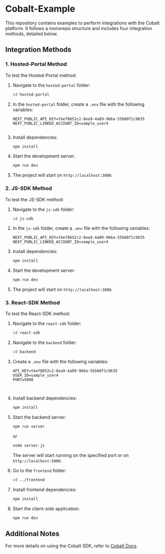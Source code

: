 # Cobalt-Example

This repository contains examples to perform integrations with the Cobalt platform. It follows a monorepo structure and includes four integration methods, detailed below.


## Integration Methods

### 1. Hosted-Portal Method
To test the Hosted-Portal method:
1. Navigate to the `hosted-portal` folder:
   ```bash
   cd hosted-portal
   ```

2. In the `hosted-portal` folder, create a `.env` file with the following variables:
   ```env
   NEXT_PUBLIC_API_KEY=tkef8652c2-8ea9-4a09-966a-55b60f1c9635
   NEXT_PUBLIC_LINKED_ACCOUNT_ID=sample_user4


3. Install dependencies:
   ```bash
   npm install
   ```

4. Start the development server:
   ```bash
   npm run dev
   ```

5. The project will start on `http://localhost:3000`.

### 2. JS-SDK Method
To test the JS-SDK method:
1. Navigate to the `js-sdk` folder:
   ```bash
   cd js-sdk
   ```

2. In the `js-sdk` folder, create a `.env` file with the following variables:
   ```env
   NEXT_PUBLIC_API_KEY=tkef8652c2-8ea9-4a09-966a-55b60f1c9635
   NEXT_PUBLIC_LINKED_ACCOUNT_ID=sample_user4

3. Install dependencies:
   ```bash
   npm install
   ```

4. Start the development server:
   ```bash
   npm run dev
   ```

5. The project will start on `http://localhost:3000`.

### 3. React-SDK Method
To test the React-SDK method:
1. Navigate to the `react-sdk` folder:
   ```bash
   cd react-sdk
   ```

2. Navigate to the `backend` folder:
   ```bash
   cd backend
   ```

3. Create a `.env` file with the following variables:
   ```env
   API_KEY=tkef8652c2-8ea9-4a09-966a-55b60f1c9635
   USER_ID=sample_user4
   PORT=5000

   

4. Install backend dependencies:
   ```bash
   npm install
   ```

5. Start the backend server:
   ```bash
   npm run server
   ```
   or
   ```bash
   node server.js
   ```
   The server will start running on the specified port or on `http://localhost:5000`.

6. Go to the `frontend` folder:
   ```bash
   cd ../frontend
   ```

7. Install frontend dependencies:
   ```bash
   npm install
   ```

8. Start the client-side application:
   ```bash
   npm run dev
   

## Additional Notes
For more details on using the Cobalt SDK, refer to [Cobalt Docs](https://docs.gocobalt.io/introduction).

